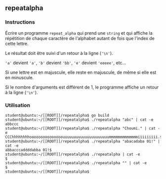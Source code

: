 ## repeatalpha

### Instructions

Écrire un programme `repeat_alpha` qui prend une `string` et qui affiche la répétition de chaque caractère de l'alphabet autant de fois que l'index de cette lettre.

Le résultat doit être suivi d'un retour à la ligne (`'\n'`).

`'a'` devient `'a'`, `'b'` devient `'bb'`, `'e'` devient `'eeeee'`, etc...

Si une lettre est en majuscule, elle reste en majuscule, de même si elle est en minuscule.

Si le nombre d'arguments est différent de 1, le programme affiche un retour à la ligne (`'\n'`).

### Utilisation

```console
student@ubuntu:~/[[ROOT]]/repeatalpha$ go build
student@ubuntu:~/[[ROOT]]/repeatalpha$ ./repeatalpha "abc" | cat -e
abbccc
student@ubuntu:~/[[ROOT]]/repeatalpha$ ./repeatalpha "Choumi." | cat -e
CCChhhhhhhhooooooooooooooouuuuuuuuuuuuuuuuuuuuummmmmmmmmmmmmiiiiiiiii.$
student@ubuntu:~/[[ROOT]]/repeatalpha$ ./repeatalpha "abacadaba 01!" | cat -e
abbacccaddddabba 01!$
student@ubuntu:~/[[ROOT]]/repeatalpha$ ./repeatalpha | cat -e
$
student@ubuntu:~/[[ROOT]]/repeatalpha$ ./repeatalpha "" | cat -e
$
student@ubuntu:~/[[ROOT]]/repeatalpha$
```
